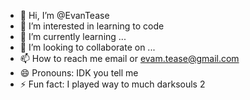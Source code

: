 - 👋 Hi, I’m @EvanTease
- 👀 I’m interested in learning to code
- 🌱 I’m currently learning ...
- 💞️ I’m looking to collaborate on ...
- 📫 How to reach me email or evam.tease@gmail.com
- 😄 Pronouns: IDK you tell me
- ⚡ Fun fact: I played way to much darksouls 2

<!---      |\      _,,,---,,_
ZZZzz /,`.-'`'    -.  ;-;;,_
     |,4-  ) )-,_. ,\ (  `'-'
    '---''(_/--'  `-'\_)  
EvanTease/EvanTease is a ✨ special ✨ repository because its `README.md` (this file) appears on your GitHub profile.
You can click the Preview link to take a look at your changes.
--->
